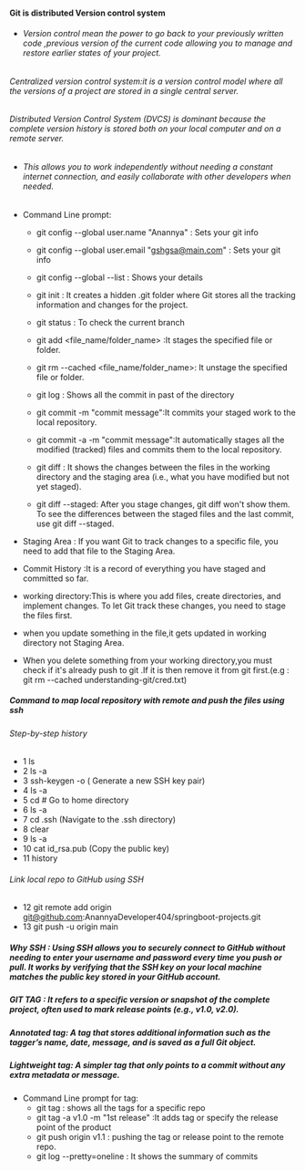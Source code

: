 #### Git is distributed Version control system

- ###### Version control mean the power to go back to your previously written code ,previous version of the current code allowing you to manage and restore earlier states of your project.

###### Centralized version control system:it is a version control model where all the versions of a project are stored in a single central server.

###### Distributed Version Control System (DVCS) is dominant because the complete version history is stored both on your local computer and on a remote server.

- ###### This allows you to work independently without needing a constant internet connection, and easily collaborate with other developers when needed.

- Command Line prompt:

  - git config --global user.name "Anannya" : Sets your git info
  - git config --global user.email "gshgsa@main.com" : Sets your git info
  - git config --global --list : Shows your details
  - git init : It creates a hidden .git folder where Git stores all the tracking information and changes for the project.
  - git status : To check the current branch
  - git add <file_name/folder_name> :It stages the specified file or folder.
  - git rm --cached <file_name/folder_name>: It unstage the specified file or folder.
  - git log : Shows all the commit in past of the directory
  - git commit -m "commit message":It commits your staged work to the local repository.

  - git commit -a -m "commit message":It automatically stages all the modified (tracked) files and commits them to the local repository.
  - git diff : It shows the changes between the files in the working directory and the staging area (i.e., what you have modified but not yet staged).
  - git diff --staged: After you stage changes, git diff won't show them. To see the differences between the staged files and the last commit, use git diff --staged.

- Staging Area : If you want Git to track changes to a specific file, you need to add that file to the Staging Area.
- Commit History :It is a record of everything you have staged and committed so far.
- working directory:This is where you add files, create directories, and implement changes. To let Git track these changes, you need to stage the files first.
- when you update something in the file,it gets updated in working directory not Staging Area.
- When you delete something from your working directory,you must check if it's already push to git .If it is then remove it from git first.(e.g : git rm --cached understanding-git/cred.txt)

##### Command to map local repository with remote and push the files using ssh

###### Step-by-step history

- 1 ls
- 2 ls -a
- 3 ssh-keygen -o ( Generate a new SSH key pair)
- 4 ls -a
- 5 cd # Go to home directory
- 6 ls -a
- 7 cd .ssh (Navigate to the .ssh directory)
- 8 clear
- 9 ls -a
- 10 cat id_rsa.pub (Copy the public key)
- 11 history

###### Link local repo to GitHub using SSH

- 12 git remote add origin git@github.com:AnannyaDeveloper404/springboot-projects.git
- 13 git push -u origin main

##### Why SSH : Using SSH allows you to securely connect to GitHub without needing to enter your username and password every time you push or pull. It works by verifying that the SSH key on your local machine matches the public key stored in your GitHub account.

##### GIT TAG : It refers to a specific version or snapshot of the complete project, often used to mark release points (e.g., v1.0, v2.0).

##### Annotated tag: A tag that stores additional information such as the tagger’s name, date, message, and is saved as a full Git object.
##### Lightweight tag: A simpler tag that only points to a commit without any extra metadata or message.

- Command Line prompt for tag:
  - git tag : shows all the tags for a specific repo
  - git tag -a v1.0 -m "1st release" :It adds tag or specify the release point of the product
  - git push origin v1.1 : pushing the tag or release point to the remote repo.
  - git log --pretty=oneline : It shows the summary of commits

